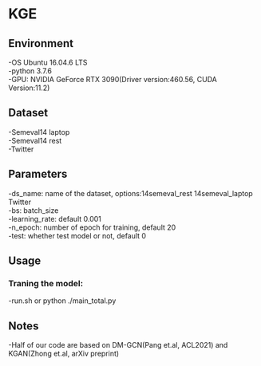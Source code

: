 # KGE
## Environment
-OS Ubuntu 16.04.6 LTS  
-python 3.7.6  
-GPU: NVIDIA GeForce RTX 3090(Driver version:460.56, CUDA Version:11.2)  

## Dataset
-Semeval14 laptop  
-Semeval14 rest  
-Twitter  

## Parameters
-ds_name: name of the dataset, options:14semeval_rest 14semeval_laptop Twitter  
-bs: batch_size  
-learning_rate: default 0.001  
-n_epoch: number of epoch for training, default 20  
-test: whether test model or not, default 0  

## Usage
### Traning the model:
-run.sh or python ./main_total.py

## Notes

-Half of our code are based on DM-GCN(Pang et.al, ACL2021) and KGAN(Zhong et.al, arXiv preprint)

